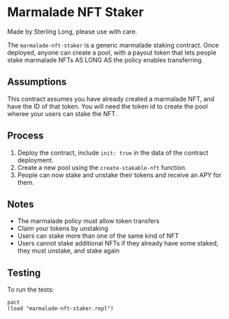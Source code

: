 # Marmalade NFT Staker

Made by Sterling Long, please use with care.

The `marmalade-nft-staker` is a generic marmalade staking contract.
Once deployed, anyone can create a pool, with a payout token that lets people stake marmalade NFTs AS LONG AS the policy enables transferring.

## Assumptions

This contract assumes you have already created a marmalade NFT, and have the ID of that token. You will need the token id to create the pool wheree your users can stake the NFT.

## Process

1. Deploy the contract, include `init: true` in the data of the contract deployment.
2. Create a new pool using the `create-stakable-nft` function.
3. People can now stake and unstake their tokens and receive an APY for them.

## Notes

- The marmalade policy must allow token transfers
- Claim your tokens by unstaking
- Users can stake more than one of the same kind of NFT
- Users cannot stake additional NFTs if they already have some staked, they must unstake, and stake again

## Testing

To run the tests:
```
pact
(load "marmalade-nft-staker.repl")
```
